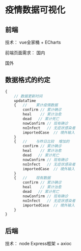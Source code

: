 # 疫情数据可视化

## 前端

技术： vue全家桶 + ECharts

前端页面需求：
国内

国外



## 数据格式的约定

```js
{
    // 数据更新时间
    updataTime
    {   //    累计疫情数据
        confirm // 累计确诊
        heal    // 累计治愈
        dead   // 累计死亡
        nowConfirm // 现有确诊
        noInfect   // 无症状感染者
        importedCase  // 境外输入
    }
    {   //    与昨日比较  增加的
        confirm // 累计确诊
        heal    // 累计治愈
        dead   // 累计死亡
        nowConfirm // 现有确诊
        noInfect   // 无症状感染者
        importedCase  // 境外输入
	}
    {   //    现有数据
        confirm // 累计确诊
        heal    // 累计治愈
        dead   // 累计死亡
        nowConfirm // 现有确诊
        noInfect   // 无症状感染者
        importedCase  // 境外输入
	}
}
```



## 后端

技术： node Express框架 + axioc 